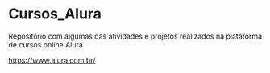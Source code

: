 # Cursos_Alura
Repositório com algumas das atividades e projetos realizados na plataforma de cursos online Alura

https://www.alura.com.br/
